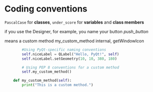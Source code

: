 
# Coding conventions


`PascalCase` for **classes**,
`under_score` for **variables** and **class members**

if you use the Designer, for example, you name your button *push_button*

means a custom method my_custom_method 
internal, getWindowIcon

```python
        #Using PyQt-specific naming conventions
        self.niceLabel = QLabel("Hello, PyQt!", self)
        self.niceLabel.setGeometry(10, 10, 380, 180)

        # Using PEP 8 conventions for a custom method
        self.my_custom_method()

    def my_custom_method(self):
        print("This is a custom method.")

```

